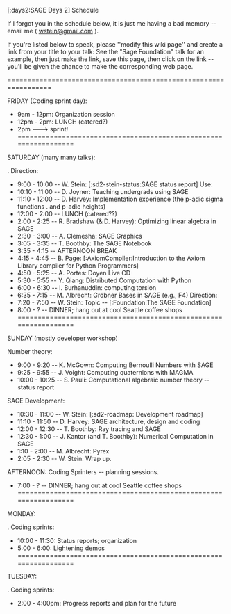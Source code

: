 [:days2:SAGE Days 2] Schedule

If I forgot you in the schedule below, it is just me having a bad memory -- email me ( wstein@gmail.com ).

If you're listed below to speak, please ''modify this wiki page'' and create a link from your title to your talk: See the  "Sage Foundation" talk for an example, then just make the link, save this page, then click on the link -- you'll be given the chance to make the corresponding web page.

=================================================================

FRIDAY (Coding sprint day):

 * 9am  - 12pm: Organization session
 * 12pm - 2pm: LUNCH (catered?)
 * 2pm ---> sprint!
=================================================================

SATURDAY (many many talks):

 . Direction:
  * 9:00 - 10:00 -- W. Stein:  [:sd2-stein-status:SAGE status report]
 Use:
  * 10:10 - 11:00 -- D. Joyner: Teaching undergrads using SAGE
  * 11:10 - 12:00 -- D. Harvey: Implementation experience (the p-adic sigma functions
   . and p-adic heights)
  * 12:00 -  2:00 -- LUNCH (catered??)
  * 2:00 -  2:25 -- R. Bradshaw (& D. Harvey): Optimizing linear algebra in SAGE
  * 2:30 -  3:00 -- A. Clemesha: SAGE Graphics
  * 3:05 -  3:35 -- T. Boothby: The SAGE Notebook
  * 3:35 -  4:15 -- AFTERNOON BREAK
  * 4:15 -  4:45 -- B. Page: [:AxiomCompiler:Introduction to the Axiom Library compiler for Python Programmers]
  * 4:50 -  5:25 -- A. Portes: Doyen Live CD
  * 5:30 -  5:55 -- Y. Qiang: Distributed Computation with Python
  * 6:00 -  6:30 -- I. Burhanuddin: computing torsion
  * 6:35 -  7:15 -- M. Albrecht: Gröbner Bases in SAGE (e.g., F4)
 Direction:
  * 7:20 -  7:50 -- W. Stein: Topic -- [:Foundation:The SAGE Foundation]
  * 8:00 - ? -- DINNER; hang out at cool Seattle coffee shops
=================================================================

SUNDAY (mostly developer workshop)

Number theory:
  *  9:00 -  9:20 -- K. McGown: Computing Bernoulli Numbers with SAGE
  *  9:25 -  9:55 -- J. Voight: Computing quaternions with MAGMA
  * 10:00 - 10:25 -- S. Pauli: Computational algebraic number theory -- status report

SAGE Development:
  * 10:30 - 11:00 -- W. Stein: [:sd2-roadmap: Development roadmap]
  * 11:10 - 11:50 -- D. Harvey: SAGE architecture, design and coding
  * 12:00 - 12:30 -- T. Boothby: Ray tracing and SAGE
  * 12:30 -  1:00 -- J. Kantor (and T. Boothby): Numerical Computation in SAGE
  *  1:10 -  2:00 -- M. Albrecht: Pyrex
  *  2:05 -  2:30 -- W. Stein: Wrap up.

AFTERNOON: Coding Sprinters -- planning sessions.

 * 7:00 - ? -- DINNER; hang out at cool Seattle coffee shops
=================================================================

MONDAY:

 . Coding sprints:
  * 10:00 - 11:30: Status reports; organization
  * 5:00 -  6:00: Lightening demos
=================================================================

TUESDAY:

 . Coding sprints:
  * 2:00 - 4:00pm: Progress reports and plan for the future
